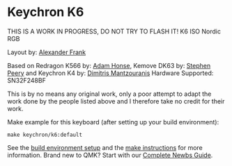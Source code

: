 # Keychron K6
THIS IS A WORK IN PROGRESS, DO NOT TRY TO FLASH IT!
K6 ISO Nordic RGB

Layout by: [Alexander Frank](https://github.com/jedifindtrick) 

Based on Redragon K566 by: [Adam Honse](https://github.com/CalcProgrammer1), Kemove DK63 by: [Stephen Peery](https://github.com/smp4488) and Keychron K4 by: [Dimitris Mantzouranis](https://github.com/dexter93)
Hardware Supported: SN32F248BF

This is by no means any original work, only a poor attempt to adapt the work done by the people listed above and I therefore take no credit for their work.

Make example for this keyboard (after setting up your build environment):

    make keychron/k6:default

See the [build environment setup](https://docs.qmk.fm/#/getting_started_build_tools) and the [make instructions](https://docs.qmk.fm/#/getting_started_make_guide) for more information. Brand new to QMK? Start with our [Complete Newbs Guide](https://docs.qmk.fm/#/newbs).
